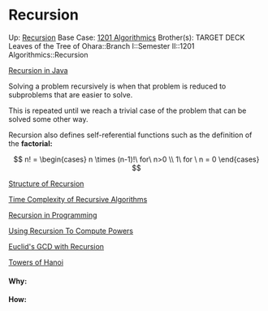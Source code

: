 # Recursion

Up: [Recursion](recursion)
Base Case: [1201 Algorithmics](1201_algorithmics)
Brother(s):
TARGET DECK
Leaves of the Tree of Ohara::Branch I::Semester II::1201 Algorithmics::Recursion

[Recursion in Java](recursion_in_java)

Solving a problem recursively is when that problem is reduced to subproblems that are easier to solve.

This is repeated until we reach a trivial case of the problem that can be solved some other way.

Recursion also defines self-referential functions such as the definition of the **factorial:**

$$ n! = \begin{cases} 
n \times (n-1)!\ for\ n>0 \\
1\ for \ n = 0
\end{cases} $$

[Structure of Recursion](structure_of_recursion)

[Time Complexity of Recursive Algorithms](time_complexity_of_recursive_algorithms)

[Recursion in Programming](recursion_in_programming)

[Using Recursion To Compute Powers](using_recursion_to_compute_powers)

[Euclid's GCD with Recursion](euclid's_gcd_with_recursion)

[Towers of Hanoi](towers_of_hanoi)



























#### Why:
#### How:









